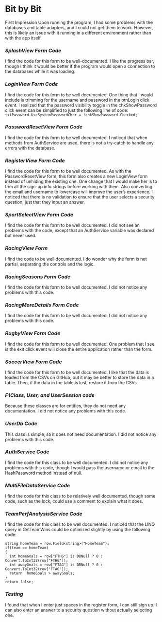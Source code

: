 # Bit by Bit
First Impression
Upon running the program, I had some problems with the databases and table adapters, and I could not get them to work. However, this is likely an issue with it running in a different environment rather than with the app itself.

### ***SplashView Form Code***
I find the code for this form to be well-documented. I like the progress bar, though I think it would be better if the program would open a connection to the databases while it was loading.

### ***LoginView Form Code***
I find the code for this form to be well documented. One thing that I would include is trimming for the username and password in the btnLogin click event. I realized that the password visibility toggle in the chkShowPassword click event can be simplified to just the following line of code: <br/>
`txtPassword.UseSystemPasswordChar = !chkShowPassword.Checked;`

### ***PasswordResetView Form Code***
I find the code for this form to be well documented. I noticed that when methods from AuthService are used, there is not a try-catch to handle any errors with the database.

### ***RegisterView Form Code***
I find the code for this form to be well documented. As with the PasswordResetView form, this form also creates a new LoginView form instead of unhiding the existing one. One change that I would make her is to trim all the sign-up info strings before working with them. Also converting the email and username to lowercase will improve the user’s experience. I noticed that there is no validation to ensure that the user selects a security question, just that they input an answer.	

### ***SportSelectView Form Code***
I find the code for this form to be well documented. I did not see an problems with the code, except that an AuthService variable was declared but never used. 

### ***RacingView Form***
I find the code to be well documented. I do wonder why the form is not partial, separating the controls and the logic.

### ***RacingSeasons Form Code***
I find the code for this form to be well documented. I did not notice any problems with this code.

### ***RacingMoreDetails Form Code***
I find the code for this form to be well documented. I did not notice any problems with this code.

### ***RugbyView Form Code***
I find the code for this form to be well documented. One problem that I see is the exit click event will close the entire application rather than the form.

### ***SoccerView Form Code***
I find the code for this form to be well documented. I like that the data is loaded from the CSVs on GitHub, but it may be better to store the data in a table. Then, if the data in the table is lost, restore it from the CSVs

### ***F1Class, User, and UserSession code***
Because these classes are for entities, they do not need any documentation. I did not notice any problems with this code.

### ***UserDb Code***
This class is simple, so it does not need documentation. I did not notice any problems with this code.

### ***AuthService Code***
I find the code for this class to be well documented. I did not notice any problems with this code, though I would pass the username or email to the HashPassword method instead of null.

### ***MultiFileDataService Code***
 I find the code for this class to be relatively well documented, though some code, such as the lock, could use a comment to explain what it does.

### ***TeamPerfAnalysisService Code***
I find the code for this class to be well documented. I noticed that the LINQ query in GetTeamWins could be optimized slightly by using the following code:
<br/>
``` 
string homeTeam = row.Field<string>("HomeTeam");
if(team == homeTeam)
{
  int homeGoals = row["FTHG"] is DBNull ? 0 : Convert.ToInt32(row["FTHG"]);
  int awayGoals = row["FTAG"] is DBNull ? 0 : Convert.ToInt32(row["FTAG"]);
  return  homeGoals > awayGoals;
}
return false;
```

### ***Testing***
I found that when I enter just spaces in the register form, I can still sign up. I can also enter an answer to a security question without actually selecting one.
